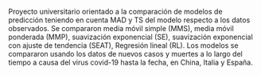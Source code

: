 Proyecto universitario orientado a la comparación de modelos de predicción teniendo en cuenta MAD y TS del modelo respecto a los datos observados. 
Se compararon media móvil simple (MMS), media móvil ponderada (MMP), suavización exponencial (SE), suavización exponencial con ajuste de tendencia (SEAT), Regresión lineal (RL).
Los modelos se compararon usando los datos de nuevos casos y muertes a lo largo del tiempo a causa del virus covid-19 hasta la fecha, en China, Italia y España.
